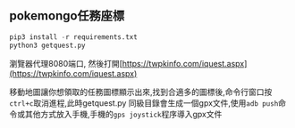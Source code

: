 ## pokemongo任務座標

```py
pip3 install -r requirements.txt
python3 getquest.py
```

瀏覽器代理8080端口, 然後打開[https://twpkinfo.com/iquest.aspx](https://twpkinfo.com/iquest.aspx)

移動地圖讓你想領取的任務圖標顯示出來,找到合適多的圖標後,命令行窗口按`ctrl+c`取消進程,此時getquest.py 同級目錄會生成一個gpx文件,使用`adb push`命令或其他方式放入手機,手機的`gps joystick`程序導入gpx文件